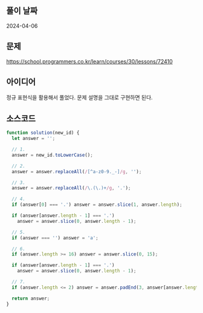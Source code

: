 ## 풀이 날짜

2024-04-06

## 문제

https://school.programmers.co.kr/learn/courses/30/lessons/72410

## 아이디어

정규 표현식을 활용해서 풀었다. 문제 설명을 그대로 구현하면 된다.

## 소스코드

```js
function solution(new_id) {
  let answer = '';

  // 1.
  answer = new_id.toLowerCase();

  // 2.
  answer = answer.replaceAll(/[^a-z0-9._-]/g, '');

  // 3.
  answer = answer.replaceAll(/\.(\.)+/g, '.');

  // 4.
  if (answer[0] === '.') answer = answer.slice(1, answer.length);

  if (answer[answer.length - 1] === '.')
    answer = answer.slice(0, answer.length - 1);

  // 5.
  if (answer === '') answer = 'a';

  // 6.
  if (answer.length >= 16) answer = answer.slice(0, 15);

  if (answer[answer.length - 1] === '.')
    answer = answer.slice(0, answer.length - 1);

  // 7.
  if (answer.length <= 2) answer = answer.padEnd(3, answer[answer.length - 1]);

  return answer;
}
```
